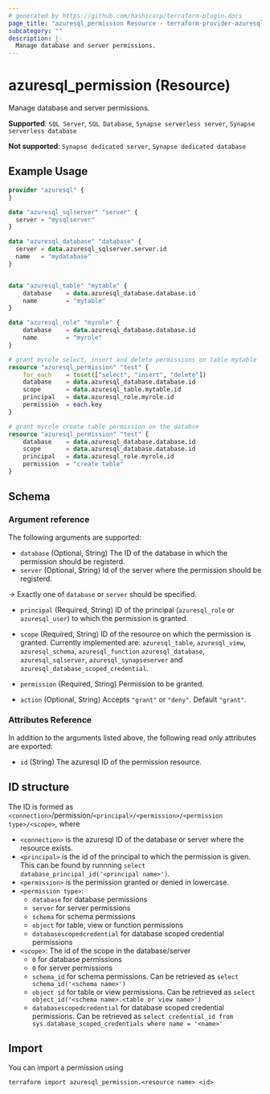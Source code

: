 ```yaml
---
# generated by https://github.com/hashicorp/terraform-plugin-docs
page_title: "azuresql_permission Resource - terraform-provider-azuresql"
subcategory: ""
description: |-
  Manage database and server permissions.
---
```


# azuresql_permission (Resource)

Manage database and server permissions.

**Supported**: `SQL Server`, `SQL Database`, `Synapse serverless server`, `Synapse serverless database` 

**Not supported**: `Synapse dedicated server`, `Synapse dedicated database`

## Example Usage

```terraform
provider "azuresql" {
}

data "azuresql_sqlserver" "server" {
  server = "mysqlserver"
}

data "azuresql_database" "database" {
  server = data.azuresql_sqlserver.server.id
  name   = "mydatabase"
}


data "azuresql_table" "mytable" {
    database 	= data.azuresql_database.database.id
    name     	= "mytable"
}

data "azuresql_role" "myrole" {
    database    = data.azuresql_database.database.id
    name        = "myrole"
}

# grant myrole select, insert and delete permissions on table mytable
resource "azuresql_permission" "test" {
    for_each    = toset(["select", "insert", "delete"])
    database    = data.azuresql_database.database.id
    scope       = data.azuresql_table.mytable.id
    principal   = data.azuresql_role.myrole.id
    permission  = each.key
}

# grant myrole create table permission on the databse
resource "azuresql_permission" "test" {
    database    = data.azuresql_database.database.id
    scope       = data.azuresql_database.database.id
    principal   = data.azuresql_role.myrole.id
    permission  = "create table"
}
```

<!-- schema generated by tfplugindocs -->
## Schema

### Argument reference
The following arguments are supported:

- `database` (Optional, String) The ID of the database in which the permission should be registerd. 
- `server` (Optional, String) Id of the server where the permission should be registerd.

-> Exactly one of `database` or `server` should be specified.

- `principal` (Required, String) ID of the principal (`azuresql_role` or `azuresql_user`) to which the permission is granted. 
- `scope` (Required, String) ID of the resource on which the permission is granted. Currently implemented are: `azuresql_table`, `azuresql_view`, `azuresql_schema`, `azuresql_function` `azuresql_database`, `azuresql_sqlserver`, `azuresql_synapseserver` and `azuresql_database_scoped_credential`.

- `permission` (Required, String) Permission to be granted.

- `action` (Optional, String) Accepts `"grant"` or `"deny"`. Default `"grant"`.

### Attributes Reference
In addition to the arguments listed above, the following read only attributes are exported:

- `id` (String) The azuresql ID of the permission resource.

## ID structure

The ID is formed as `<connection>`/permission/`<principal>/<permission>/<permission type>/<scope>`, where
* `<connection>` is the azuresql ID of the database or server where the resource exists.
* `<principal>` is the id of the principal to which the permission is given. This can be found by runnning `select database_principal_id('<principal name>')`.
* `<permission>` is the permission granted or denied in lowercase.
* `<permission type>`:
  * `database` for database permissions
  * `server` for server permissions
  * `schema` for schema permissions
  * `object` for table, view or function permissions
  * `databasescopedcredential` for database scoped credential permissions
* `<scope>`: The id of the scope in the database/server
  * `0` for database permissions
  * `0` for server permissions
  * `schema_id` for schema permissions. Can be retrieved as `select schema_id('<schema name>')`
  * `object id` for table or view permissions. Can be retrieved as `select object_id('<schema name>.<table or view name>')`
  * `databasescopedcredential` for database scoped credential permissions. Can be retrieved as `select credential_id from sys.database_scoped_credentials where name = '<name>'`

## Import

You can import a permission using 

```shell
terraform import azuresql_permission.<resource name> <id>
```